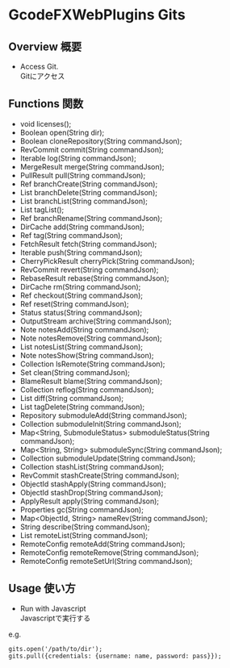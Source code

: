 # GcodeFXWebPlugins Gits
## Overview 概要
 * Access Git.  
 Gitにアクセス
## Functions 関数
 * void licenses();
 * Boolean open(String dir);
 * Boolean cloneRepository(String commandJson);
 * RevCommit commit(String commandJson);
 * Iterable<RevCommit> log(String commandJson);
 * MergeResult merge(String commandJson);
 * PullResult pull(String commandJson);
 * Ref branchCreate(String commandJson);
 * List<String> branchDelete(String commandJson);
 * List<Ref> branchList(String commandJson);
 * List<Ref> tagList();
 * Ref branchRename(String commandJson);
 * DirCache add(String commandJson);
 * Ref tag(String commandJson);
 * FetchResult fetch(String commandJson);
 * Iterable<PushResult> push(String commandJson);
 * CherryPickResult cherryPick(String commandJson);
 * RevCommit revert(String commandJson);
 * RebaseResult rebase(String commandJson);
 * DirCache rm(String commandJson);
 * Ref checkout(String commandJson);
 * Ref reset(String commandJson);
 * Status status(String commandJson);
 * OutputStream archive(String commandJson);
 * Note notesAdd(String commandJson);
 * Note notesRemove(String commandJson);
 * List<Note> notesList(String commandJson);
 * Note notesShow(String commandJson);
 * Collection<Ref> lsRemote(String commandJson);
 * Set<String> clean(String commandJson);
 * BlameResult blame(String commandJson);
 * Collection<ReflogEntry> reflog(String commandJson);
 * List<DiffEntry> diff(String commandJson);
 * List<String> tagDelete(String commandJson);
 * Repository submoduleAdd(String commandJson);
 * Collection<String> submoduleInit(String commandJson);
 * Map<String, SubmoduleStatus> submoduleStatus(String commandJson);
 * Map<String, String> submoduleSync(String commandJson);
 * Collection<String> submoduleUpdate(String commandJson);
 * Collection<RevCommit> stashList(String commandJson);
 * RevCommit stashCreate(String commandJson);
 * ObjectId stashApply(String commandJson);
 * ObjectId stashDrop(String commandJson);
 * ApplyResult apply(String commandJson);
 * Properties gc(String commandJson);
 * Map<ObjectId, String> nameRev(String commandJson);
 * String describe(String commandJson);
 * List<RemoteConfig> remoteList(String commandJson);
 * RemoteConfig remoteAdd(String commandJson);
 * RemoteConfig remoteRemove(String commandJson);
 * RemoteConfig remoteSetUrl(String commandJson);
## Usage 使い方
 * Run with Javascript  
 Javascriptで実行する  
 
e.g.  
```
gits.open('/path/to/dir');
gits.pull({credentials: {username: name, password: pass}});
```
